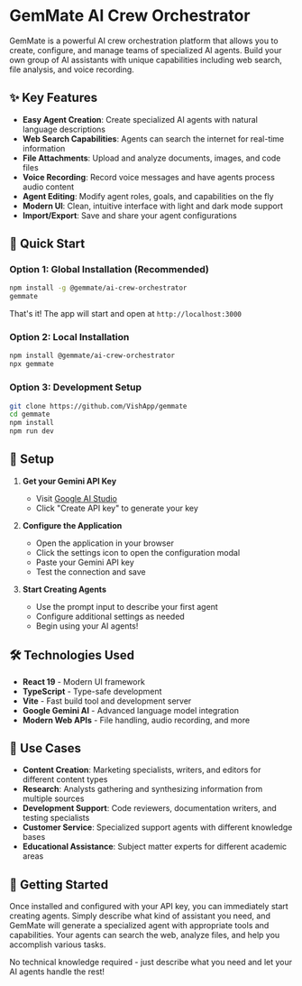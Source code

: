 # GemMate AI Crew Orchestrator

GemMate is a powerful AI crew orchestration platform that allows you to create, configure, and manage teams of specialized AI agents. Build your own group of AI assistants with unique capabilities including web search, file analysis, and voice recording.

## ✨ Key Features

- **Easy Agent Creation**: Create specialized AI agents with natural language descriptions
- **Web Search Capabilities**: Agents can search the internet for real-time information
- **File Attachments**: Upload and analyze documents, images, and code files
- **Voice Recording**: Record voice messages and have agents process audio content
- **Agent Editing**: Modify agent roles, goals, and capabilities on the fly
- **Modern UI**: Clean, intuitive interface with light and dark mode support
- **Import/Export**: Save and share your agent configurations

## 🚀 Quick Start

### Option 1: Global Installation (Recommended)

```bash
npm install -g @gemmate/ai-crew-orchestrator
gemmate
```

That's it! The app will start and open at `http://localhost:3000`

### Option 2: Local Installation

```bash
npm install @gemmate/ai-crew-orchestrator
npx gemmate
```

### Option 3: Development Setup

```bash
git clone https://github.com/VishApp/gemmate
cd gemmate
npm install
npm run dev
```

## 🔧 Setup

1. **Get your Gemini API Key**
   - Visit [Google AI Studio](https://aistudio.google.com/app/apikey)
   - Click "Create API key" to generate your key

2. **Configure the Application**
   - Open the application in your browser
   - Click the settings icon to open the configuration modal
   - Paste your Gemini API key
   - Test the connection and save

3. **Start Creating Agents**
   - Use the prompt input to describe your first agent
   - Configure additional settings as needed
   - Begin using your AI agents!

## 🛠️ Technologies Used

- **React 19** - Modern UI framework
- **TypeScript** - Type-safe development
- **Vite** - Fast build tool and development server
- **Google Gemini AI** - Advanced language model integration
- **Modern Web APIs** - File handling, audio recording, and more

## 🎯 Use Cases

- **Content Creation**: Marketing specialists, writers, and editors for different content types
- **Research**: Analysts gathering and synthesizing information from multiple sources
- **Development Support**: Code reviewers, documentation writers, and testing specialists
- **Customer Service**: Specialized support agents with different knowledge bases
- **Educational Assistance**: Subject matter experts for different academic areas

## 📱 Getting Started

Once installed and configured with your API key, you can immediately start creating agents. Simply describe what kind of assistant you need, and GemMate will generate a specialized agent with appropriate tools and capabilities. Your agents can search the web, analyze files, and help you accomplish various tasks.

No technical knowledge required - just describe what you need and let your AI agents handle the rest!